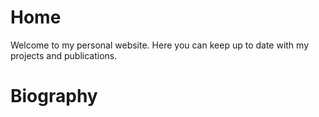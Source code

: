 # Home

Welcome to my personal website. Here you can keep up to date with my projects and publications.

# Biography
